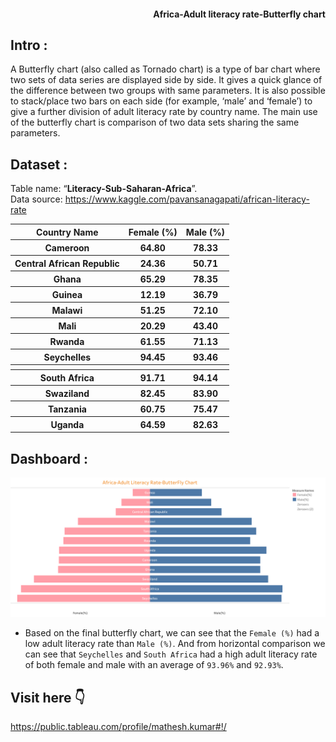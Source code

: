 <h4 align="right">Africa-Adult literacy rate-Butterfly chart</h4>

## Intro :
A Butterfly chart (also called as Tornado chart) is a type of bar chart where two sets of data series are displayed side by side. It gives a quick glance of the difference between two groups with same parameters. It is also possible to stack/place two bars on each side (for example, ‘male’ and ‘female’) to give a further division of adult literacy rate by country name. The main use of the butterfly chart is comparison of two data sets sharing the same parameters.
## Dataset :
Table name:  “**Literacy-Sub-Saharan-Africa**”.<br>
Data source: https://www.kaggle.com/pavansanagapati/african-literacy-rate<br>
<table>
  <tr>
    <th>Country Name</th>
    <th>Female (%)</th>
    <th>Male (%)</th>
  </tr>
  <tr>
    <th>Cameroon</th>
    <th>64.80</th>
    <th>78.33</th>
  </tr>
  <tr>
    <th>Central African Republic</th>
    <th>24.36</th>
    <th>50.71</th>
  </tr>
  <tr>
    <th>Ghana</th>
    <th>65.29</th>
    <th>78.35</th>
  </tr>
  <tr>
    <th>Guinea</th>
    <th>12.19</th>
    <th>36.79</th>
  </tr>
  <tr>
    <th>Malawi</th>
    <th>51.25</th>
    <th>72.10</th>
  </tr>
  <tr>
    <th>Mali</th>
    <th>20.29</th>
    <th>43.40</th>
  </tr>
  <tr>
    <th>Rwanda</th>
    <th>61.55</th>
    <th>71.13</th>
  </tr>
  <tr>
    <th>Seychelles</th>
    <th>94.45</th>
    <th>93.46</th>
  </tr>
  <tr>
    <th></th>
    <th></th>
    <th></th>
  </tr>
  <tr>
    <th>South Africa</th>
    <th>91.71</th>
    <th>94.14</th>
  </tr>
  <tr>
    <th>Swaziland</th>
    <th>82.45</th>
    <th>83.90</th>
  </tr>
  <tr>
    <th>Tanzania</th>
    <th>60.75</th>
    <th>75.47</th>
  </tr>
  <tr>
    <th>Uganda</th>
    <th>64.59</th>
    <th>82.63</th>
  </tr>
</table>

## Dashboard :
<img src="Africa-Adult Literacy Rate-ButterFly Chart.png" width="950">
<br>

- Based on the final butterfly chart, we can see that the ``` Female (%) ``` had a low adult literacy rate than ``` Male (%) ```. And from horizontal comparison we can see that ``` Seychelles ``` and ``` South Africa ``` had a high adult literacy rate of both female and male with an average of ``` 93.96% ``` and ``` 92.93% ```.

## Visit here 👇
https://public.tableau.com/profile/mathesh.kumar#!/


